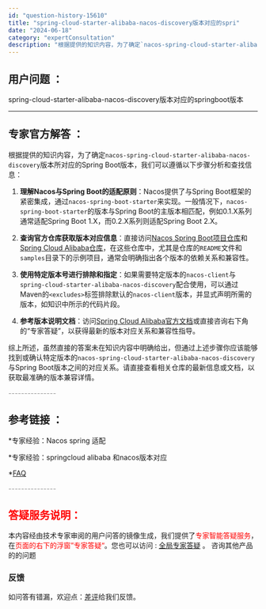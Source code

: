 ```yaml
---
id: "question-history-15610"
title: "spring-cloud-starter-alibaba-nacos-discovery版本对应的spri"
date: "2024-06-18"
category: "expertConsultation"
description: "根据提供的知识内容，为了确定`nacos-spring-cloud-starter-alibaba-nacos-discovery`版本所对应的Spring Boot版本，我们可以遵循以下步骤分析和查找信息：1. **理解Nacos与Spring Boot的适配原则**：Nacos提供了与Sprin"
---
```


## 用户问题 ： 
 spring-cloud-starter-alibaba-nacos-discovery版本对应的springboot版本  

---------------
## 专家官方解答 ：

根据提供的知识内容，为了确定`nacos-spring-cloud-starter-alibaba-nacos-discovery`版本所对应的Spring Boot版本，我们可以遵循以下步骤分析和查找信息：

1. **理解Nacos与Spring Boot的适配原则**：Nacos提供了与Spring Boot框架的紧密集成，通过`nacos-spring-boot-starter`来实现。一般情况下，`nacos-spring-boot-starter`的版本与Spring Boot的主版本相匹配，例如0.1.X系列通常适配Spring Boot 1.X，而0.2.X系列则适配Spring Boot 2.X。

2. **查询官方仓库获取版本对应信息**：直接访问[Nacos Spring Boot项目仓库](https://github.com/nacos-group/nacos-spring-boot-project)和[Spring Cloud Alibaba仓库](https://github.com/alibaba/spring-cloud-alibaba)，在这些仓库中，尤其是仓库的`README`文件和`samples`目录下的示例项目，通常会明确指出各个版本的依赖关系和兼容性。

3. **使用特定版本号进行排除和指定**：如果需要特定版本的`nacos-client`与`spring-cloud-starter-alibaba-nacos-discovery`配合使用，可以通过Maven的`<excludes>`标签排除默认的`nacos-client`版本，并显式声明所需的版本，如知识中所示的代码片段。

4. **参考版本说明文档**：访问[Spring Cloud Alibaba官方文档](https://sca.aliyun.com/zh-cn/docs/next/overview/version-explain/)或直接咨询右下角的“专家答疑”，以获得最新的版本对应关系和兼容性指导。

综上所述，虽然直接的答案未在知识内容中明确给出，但通过上述步骤你应该能够找到或确认特定版本的`nacos-spring-cloud-starter-alibaba-nacos-discovery`与Spring Boot版本之间的对应关系。请直接查看相关仓库的最新信息或文档，以获取最准确的版本兼容详情。


<font color="#949494">---------------</font> 


## 参考链接 ：

*专家经验：Nacos spring 适配 
 
 *专家经验：springcloud alibaba 和nacos版本对应 
 
 *[FAQ](https://nacos.io/docs/latest/guide/user/faq)


 <font color="#949494">---------------</font> 
 


## <font color="#FF0000">答疑服务说明：</font> 

本内容经由技术专家审阅的用户问答的镜像生成，我们提供了<font color="#FF0000">专家智能答疑服务</font>，在<font color="#FF0000">页面的右下的浮窗”专家答疑“</font>。您也可以访问 : [全局专家答疑](https://answer.opensource.alibaba.com/docs/intro) 。 咨询其他产品的的问题

### 反馈
如问答有错漏，欢迎点：[差评](https://ai.nacos.io/user/feedbackByEnhancerGradePOJOID?enhancerGradePOJOId=15624)给我们反馈。
